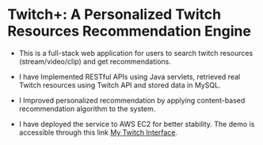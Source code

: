 # Twitch+: A Personalized Twitch Resources Recommendation Engine

* This is a full-stack web application for users to search twitch resources (stream/video/clip) and get recommendations. 
* I have Implemented RESTful APIs using Java servlets, retrieved real Twitch resources using Twitch API and stored data in MySQL.
* I Improved personalized recommendation by applying content-based recommendation algorithm to the system.

* I have deployed the service to AWS EC2 for better stability. The demo is accessible through this link <a href="http://54.221.66.15" target="_blank">My Twitch Interface</a>.

